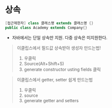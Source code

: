 # 상속

```java
[접근제한자] class 클래스명 extends 클래스명 {}
public class Academy extends Company{}
```

- 자바에서는 단일 상속만 지원. 다중 상속은 미지원한다. 



> 이클립스에서 필드값 상속받아 생성자 만드는법!
>
> 1. 우클릭
> 2. Source(Alt+Shift+S)
> 3. generate constructor usting fields 클릭

> 이클립스에서 getter, setter 쉽게 만드는법
>
> 1. 우클릭
> 2. source
> 3. generate getter and setters